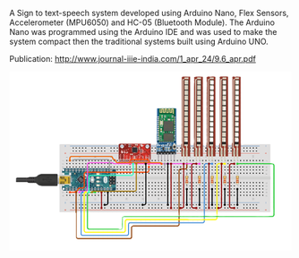 A Sign to text-speech system developed using Arduino Nano, Flex Sensors, Accelerometer (MPU6050) and HC-05 (Bluetooth Module). 
The Arduino Nano was programmed using the Arduino IDE and was used to make the system compact then the traditional systems built using Arduino UNO.

Publication: http://www.journal-iiie-india.com/1_apr_24/9.6_apr.pdf

![Circuit Diagram of the System](https://github.com/lokhandevishant/Gesture-Vocalizer/blob/main/Circuit%20Diagram.png)
